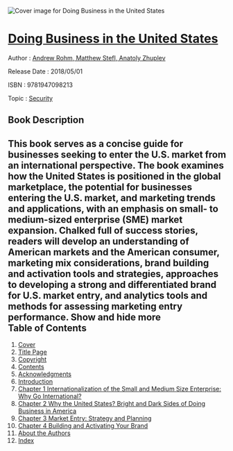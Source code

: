 ![Cover image for Doing Business in the United States](https://imgdetail.ebookreading.net/cover/cover/security/EB9781947098213.jpg)

[Doing Business in the United States](https://ebookreading.net/view/book/Doing+Business+in+the+United+States-EB9781947098213_1.html "Doing Business in the United States")
====================================================================================================================

Author : [Andrew Rohm](https://ebookreading.net/search/author/Andrew+Rohm),[ Matthew Stefl](https://ebookreading.net/search/author/+Matthew+Stefl),[ Anatoly Zhuplev](https://ebookreading.net/search/author/+Anatoly+Zhuplev)

Release Date : 2018/05/01

ISBN : 9781947098213

Topic : [Security](https://ebookreading.net/search/category/security)

Book Description
-----------------

 This book serves as a concise guide for businesses seeking to enter the U.S. market from an international perspective. The book examines how the United States is positioned in the global marketplace, the potential for businesses entering the U.S. market, and marketing trends and applications, with an emphasis on small- to medium-sized enterprise (SME) market expansion. Chalked full of success stories, readers will develop an understanding of American markets and the American consumer, marketing mix considerations, brand building and activation tools and strategies, approaches to developing a strong and differentiated brand for U.S. market entry, and analytics tools and methods for assessing marketing entry performance.        Show and hide more                
Table of Contents
-----------------

1. [Cover](https://ebookreading.net/view/book/Doing+Business+in+the+United+States-EB9781947098213_1.html)
1. [Title Page](https://ebookreading.net/view/book/Doing+Business+in+the+United+States-EB9781947098213_3.html)
1. [Copyright](https://ebookreading.net/view/book/Doing+Business+in+the+United+States-EB9781947098213_4.html)
1. [Contents](https://ebookreading.net/view/book/Doing+Business+in+the+United+States-EB9781947098213_6.html)
1. [Acknowledgments](https://ebookreading.net/view/book/Doing+Business+in+the+United+States-EB9781947098213_7.html)
1. [Introduction](https://ebookreading.net/view/book/Doing+Business+in+the+United+States-EB9781947098213_8.html)
1. [Chapter 1 Internationalization of the Small and Medium Size Enterprise: Why Go International?](https://ebookreading.net/view/book/Doing+Business+in+the+United+States-EB9781947098213_9.html)
1. [Chapter 2 Why the United States? Bright and Dark Sides of Doing Business in America](https://ebookreading.net/view/book/Doing+Business+in+the+United+States-EB9781947098213_10.html)
1. [Chapter 3 Market Entry: Strategy and Planning](https://ebookreading.net/view/book/Doing+Business+in+the+United+States-EB9781947098213_11.html)
1. [Chapter 4 Building and Activating Your Brand](https://ebookreading.net/view/book/Doing+Business+in+the+United+States-EB9781947098213_12.html)
1. [About the Authors](https://ebookreading.net/view/book/Doing+Business+in+the+United+States-EB9781947098213_13.html)
1. [Index](https://ebookreading.net/view/book/Doing+Business+in+the+United+States-EB9781947098213_14.html)
